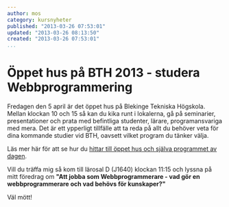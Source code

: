 ```yaml
---
author: mos
category: kursnyheter
published: "2013-03-26 07:53:01"
updated: "2013-03-26 08:13:50"
created: "2013-03-26 07:53:01"
...
```

Öppet hus på BTH 2013 - studera Webbprogrammering
==================================

Fredagen den 5 april är det öppet hus på Blekinge Tekniska Högskola. Mellan klockan 10 och 15 så kan du kika runt i lokalerna, gå på seminarier, presentationer och prata med befintliga studenter, lärare, programansvariga med mera. Det är ett ypperligt tillfälle att ta reda på allt du behöver veta för dina kommande studier vid BTH, oavsett vilket program du tänker välja.

<!--more-->

Läs mer här för att se hur du [hittar till öppet hus och själva programmet av dagen](http://www.bth.se/info/ophus.nsf/sidor/oppet-hus-pa-bth).

Vill du träffa mig så kom till lärosal D (J1640) klockan 11:15 och lyssna på mitt föredrag om **"Att jobba som Webbprogrammerare - vad gör en webbprogrammerare och vad behövs för kunskaper?"**

Väl mött!
